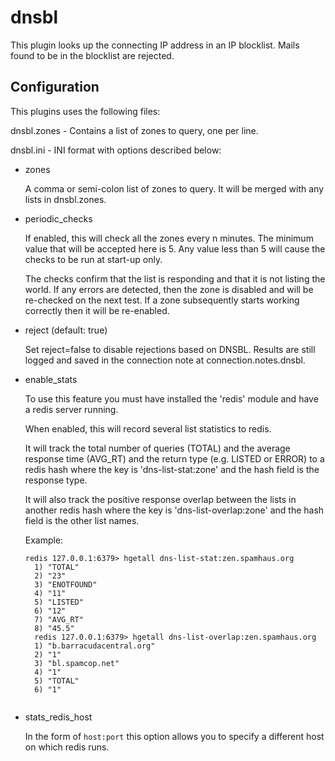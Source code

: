 dnsbl
=====

This plugin looks up the connecting IP address in an IP blocklist. Mails
found to be in the blocklist are rejected.

Configuration
-------------

This plugins uses the following files:

dnsbl.zones - Contains a list of zones to query, one per line.

dnsbl.ini - INI format with options described below:

* zones

    A comma or semi-colon list of zones to query.  It will be merged with
    any lists in dnsbl.zones.

* periodic\_checks

    If enabled, this will check all the zones every n minutes.
    The minimum value that will be accepted here is 5.  Any value less
    than 5 will cause the checks to be run at start-up only.

    The checks confirm that the list is responding and that it is not
    listing the world.  If any errors are detected, then the zone is
    disabled and will be re-checked on the next test.  If a zone
    subsequently starts working correctly then it will be re-enabled.

* reject  (default: true)

    Set reject=false to disable rejections based on DNSBL. Results are still
    logged and saved in the connection note at connection.notes.dnsbl.

* enable\_stats

    To use this feature you must have installed the 'redis' module and
    have a redis server running.

    When enabled, this will record several list statistics to redis.

    It will track the total number of queries (TOTAL) and the average
    response time (AVG\_RT) and the return type (e.g. LISTED or ERROR)
    to a redis hash where the key is 'dns-list-stat:zone' and the hash
    field is the response type.

    It will also track the positive response overlap between the lists
    in another redis hash where the key is 'dns-list-overlap:zone' and
    the hash field is the other list names.

    Example:
    <pre><code>redis 127.0.0.1:6379> hgetall dns-list-stat:zen.spamhaus.org
    1) "TOTAL"
    2) "23"
    3) "ENOTFOUND"
    4) "11"
    5) "LISTED"
    6) "12"
    7) "AVG_RT"
    8) "45.5"
    redis 127.0.0.1:6379> hgetall dns-list-overlap:zen.spamhaus.org
    1) "b.barracudacentral.org"
    2) "1"
    3) "bl.spamcop.net"
    4) "1"
    5) "TOTAL"
    6) "1"
    </code></pre>

* stats\_redis\_host

    In the form of `host:port` this option allows you to specify a different
    host on which redis runs.
